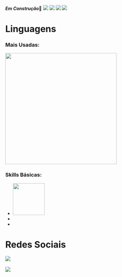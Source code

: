 ***Em Construção***🔧
<img src="https://gpvc.arturio.dev/loopingstars"/>
<Img src="https://c.tenor.com/KBe_nw4IL2QAAAAC/matrix-code.gif" />
<Img src= "https://github-readme-stats.vercel.app/api/wakatime?username=NOMEPERFILSOWAKETIMESITE"/>
<Img src= "https://activity-graph.herokuapp.com/graph?username=loopingstars&theme=xcode"/>
<h1>Linguagens</h1> 
<div>
<h3>Mais Usadas:</h3>
 <img align="center" width=350px src="https://github-readme-stats.vercel.app/api/top-langs/?username=loopingstars&theme=merko&layout=compact" />
   <h3>Skills Básicas:</h3>
   <ul> 
      <li> <Img width=100px src="https://img.shields.io/badge/JavaScript-323330?style=for-the-badge&logo=javascript&logoColor=F7DF1E" /></li>
      <li></li>
      <li></li>
     
   </ul>
</div>

 <h1>Redes Sociais</h1>
 <a href="#">
   <img align="left" src="https://img.shields.io/badge/LinkedIn-0077B5?style=for-the-badge&logo=linkedin&logoColor=white"/ >
 </a>
   <br></br>
 <a href="#">
   <img align="left" src="https://img.shields.io/badge/Discord-7289DA?style=for-the-badge&logo=discord&logoColor=white"/ >
 </a>

  
   
